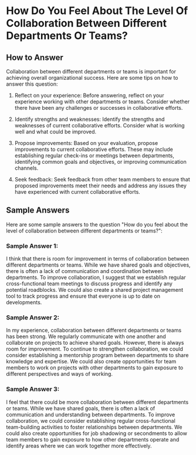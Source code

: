 How Do You Feel About The Level Of Collaboration Between Different Departments Or Teams?
===============================================================================================================

How to Answer
-------------

Collaboration between different departments or teams is important for achieving overall organizational success. Here are some tips on how to answer this question:

1. Reflect on your experience: Before answering, reflect on your experience working with other departments or teams. Consider whether there have been any challenges or successes in collaborative efforts.

2. Identify strengths and weaknesses: Identify the strengths and weaknesses of current collaborative efforts. Consider what is working well and what could be improved.

3. Propose improvements: Based on your evaluation, propose improvements to current collaborative efforts. These may include establishing regular check-ins or meetings between departments, identifying common goals and objectives, or improving communication channels.

4. Seek feedback: Seek feedback from other team members to ensure that proposed improvements meet their needs and address any issues they have experienced with current collaborative efforts.

Sample Answers
--------------

Here are some sample answers to the question "How do you feel about the level of collaboration between different departments or teams?":

### Sample Answer 1:

I think that there is room for improvement in terms of collaboration between different departments or teams. While we have shared goals and objectives, there is often a lack of communication and coordination between departments. To improve collaboration, I suggest that we establish regular cross-functional team meetings to discuss progress and identify any potential roadblocks. We could also create a shared project management tool to track progress and ensure that everyone is up to date on developments.

### Sample Answer 2:

In my experience, collaboration between different departments or teams has been strong. We regularly communicate with one another and collaborate on projects to achieve shared goals. However, there is always room for improvement. To continue to strengthen collaboration, we could consider establishing a mentorship program between departments to share knowledge and expertise. We could also create opportunities for team members to work on projects with other departments to gain exposure to different perspectives and ways of working.

### Sample Answer 3:

I feel that there could be more collaboration between different departments or teams. While we have shared goals, there is often a lack of communication and understanding between departments. To improve collaboration, we could consider establishing regular cross-functional team-building activities to foster relationships between departments. We could also create opportunities for job shadowing or secondments to allow team members to gain exposure to how other departments operate and identify areas where we can work together more effectively.
